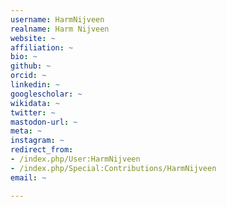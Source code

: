 ```yaml
---
username: HarmNijveen
realname: Harm Nijveen
website: ~
affiliation: ~
bio: ~
github: ~
orcid: ~
linkedin: ~
googlescholar: ~
wikidata: ~
twitter: ~
mastodon-url: ~
meta: ~
instagram: ~
redirect_from:
- /index.php/User:HarmNijveen
- /index.php/Special:Contributions/HarmNijveen
email: ~

---
```

